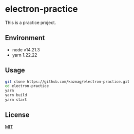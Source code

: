 # electron-practice

This is a practice project.

## Environment

- node v14.21.3
- yarn 1.22.22

## Usage

``` bash
git clone https://github.com/kaznag/electron-practice.git
cd electron-practice
yarn
yarn build
yarn start
```

## License

[MIT](LICENSE)
